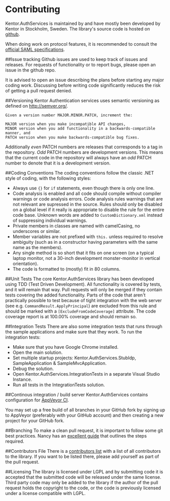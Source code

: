 Contributing
===========

Kentor.AuthServices is maintained by and have mostly been developed by Kentor in Stockholm,
Sweden. The library's source code is hosted on [github](https://github.com/KentorIT/authservices).

When doing work on protocol features, it is recommended to consult the
[official SAML specifications](https://wiki.oasis-open.org/security/FrontPage#SAMLV2.0Standard).

##Issue tracking
Github issues are used to keep track of issues and releases. For requests of functionality or
to report bugs, please open an issue in the github repo.

It is advised to open an issue describing the plans before starting any major coding work.
Discussing before writing code significantly reduces the risk of getting a pull request
denied.

##Versioning
Kentor Authentication services uses semantic versioning as defined on http://semver.org/.

    Given a version number MAJOR.MINOR.PATCH, increment the:

    MAJOR version when you make incompatible API changes,
    MINOR version when you add functionality in a backwards-compatible manner, and
    PATCH version when you make backwards-compatible bug fixes.

Additionally *even* PATCH numbers are releases that corresponds to a tag in the 
repository. *Odd* PATCH numbers are development versions. This means that the 
current code in the repository will always have an *odd* PATCH number to denote that 
it is a development version.

##Coding Conventions
The coding conventions follow the classic .NET style of coding, with the following
styles:
* Always use `{}` for `if` statements, even though there is only one line.
* Code analysis is enabled and all code should compile without compiler warnings or
code analysis errors. Code analysis rules warnings that are not relevant are supressed in
the source. Rules should only be disabled on a global level if it really is appropriate to
disable the rule for the entire code base. Unknown words are added to `CustomDictionary.xml`
instead of suppressing individual warnings.
* Private members in classes are named with camelCasing, no underscores or similar.
* Member variables are not prefixed with `this.` unless required to resolve ambiguity (such
as in a constructor having parameters with the same name as the members).
* Any single method is so short that it fits on one screen (on a typical laptop monitor, 
not a 30-inch development monster-monitor in vertical orientation).
* The code is formatted to (mostly) fit in 80 columns.

##Unit Tests
The core Kentor.AuthServices library has been developed using TDD (Test Driven Development). All
functionality is covered by tests, and it will remain that way. Pull requests will only be
merged if they contain tests covering the added functionality. Parts of the code that aren't
practically possible to test because of tight integration with the web server (see e.g. 
`CommandResult.ApplyPrincipal`) are excluded from this rule and should be marked with a
`[ExcludeFromCodeCoverage]` attribute. The code coverage report is at 100.00% coverage and 
should remain so.

##Integration Tests
There are also some integration tests that runs through the sample applications and make
sure that they work. To run the integration tests:
* Make sure that you have Google Chrome installed.
* Open the main solution.
* Set multiple startup projects: Kentor.AuthServices.StubIdp, SampleApplication & SampleMvcApplication.
* Debug the solution.
* Open Kentor.AuthServices.IntegrationTests in a separate Visual Studio Instance.
* Run all tests in the IntegrationTests solution.

##Continous integration / build server
Kentor.AuthServices contains configuration for [AppVeyor CI](|https://ci.appveyor.com/).

You may set up a free build of all branches in your GitHub fork by signing up to AppVeyor 
(preferably with your GitHub account) and then creating a new project for your GitHub fork.

##Branching
To make a clean pull request, it is important to follow some git best practices. Nancy
has an [excellent guide](https://github.com/NancyFx/Nancy/blob/master/CONTRIBUTING.md) that outlines
the steps required.

##Contributors File
There is a [contributors list](../CONTRIBUTORS.txt) with a list of all contributors to the library. If
you want to be listed there, please add yourself as part of the pull request.

##Licensing
The library is licensed under LGPL and by submitting code it is accepted that the submitted
code will be released under the same license. Third party code may only be added to the library
if the author of the pull request holds the copyright to the code, or the code is previously
licensed under a license compatible with LGPL.
